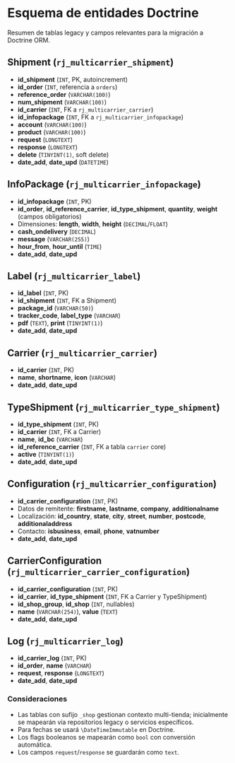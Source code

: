 # Esquema de entidades Doctrine

Resumen de tablas legacy y campos relevantes para la migración a Doctrine ORM.

## Shipment (`rj_multicarrier_shipment`)
- **id_shipment** (`INT`, PK, autoincrement)
- **id_order** (`INT`, referencia a `orders`)
- **reference_order** (`VARCHAR(100)`)
- **num_shipment** (`VARCHAR(100)`)
- **id_carrier** (`INT`, FK a `rj_multicarrier_carrier`)
- **id_infopackage** (`INT`, FK a `rj_multicarrier_infopackage`)
- **account** (`VARCHAR(100)`)
- **product** (`VARCHAR(100)`)
- **request** (`LONGTEXT`)
- **response** (`LONGTEXT`)
- **delete** (`TINYINT(1)`, soft delete)
- **date_add**, **date_upd** (`DATETIME`)

## InfoPackage (`rj_multicarrier_infopackage`)
- **id_infopackage** (`INT`, PK)
- **id_order**, **id_reference_carrier**, **id_type_shipment**, **quantity**, **weight** (campos obligatorios)
- Dimensiones: **length**, **width**, **height** (`DECIMAL`/`FLOAT`)
- **cash_ondelivery** (`DECIMAL`)
- **message** (`VARCHAR(255)`)
- **hour_from**, **hour_until** (`TIME`)
- **date_add**, **date_upd**

## Label (`rj_multicarrier_label`)
- **id_label** (`INT`, PK)
- **id_shipment** (`INT`, FK a Shipment)
- **package_id** (`VARCHAR(50)`)
- **tracker_code**, **label_type** (`VARCHAR`)
- **pdf** (`TEXT`), **print** (`TINYINT(1)`)
- **date_add**, **date_upd**

## Carrier (`rj_multicarrier_carrier`)
- **id_carrier** (`INT`, PK)
- **name**, **shortname**, **icon** (`VARCHAR`)
- **date_add**, **date_upd**

## TypeShipment (`rj_multicarrier_type_shipment`)
- **id_type_shipment** (`INT`, PK)
- **id_carrier** (`INT`, FK a Carrier)
- **name**, **id_bc** (`VARCHAR`)
- **id_reference_carrier** (`INT`, FK a tabla `carrier` core)
- **active** (`TINYINT(1)`)
- **date_add**, **date_upd**

## Configuration (`rj_multicarrier_configuration`)
- **id_carrier_configuration** (`INT`, PK)
- Datos de remitente: **firstname**, **lastname**, **company**, **additionalname**
- Localización: **id_country**, **state**, **city**, **street**, **number**, **postcode**, **additionaladdress**
- Contacto: **isbusiness**, **email**, **phone**, **vatnumber**
- **date_add**, **date_upd**

## CarrierConfiguration (`rj_multicarrier_carrier_configuration`)
- **id_carrier_configuration** (`INT`, PK)
- **id_carrier**, **id_type_shipment** (`INT`, FK a Carrier y TypeShipment)
- **id_shop_group**, **id_shop** (`INT`, nullables)
- **name** (`VARCHAR(254)`), **value** (`TEXT`)
- **date_add**, **date_upd**

## Log (`rj_multicarrier_log`)
- **id_carrier_log** (`INT`, PK)
- **id_order**, **name** (`VARCHAR`)
- **request**, **response** (`LONGTEXT`)
- **date_add**, **date_upd**

### Consideraciones
- Las tablas con sufijo `_shop` gestionan contexto multi-tienda; inicialmente se mapearán via repositorios legacy o servicios específicos.
- Para fechas se usará `\DateTimeImmutable` en Doctrine.
- Los flags booleanos se mapearán como `bool` con conversión automática.
- Los campos `request`/`response` se guardarán como `text`.
